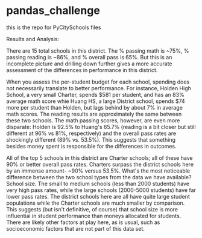 # pandas_challenge
this is the repo for PyCitySchools files

Results and Analysis:

There are 15 total schools in this district. The % passing math is ~75%, % passing reading is ~86%, and % overall pass is 65%. But this is an incomplete picture and drilling down further gives a more accurate assessment of the differences in performance in this district. 

When you assess the per-student budget for each school, spending does not necessarily translate to better performance. For instance, Holden High School, a very small Charter, spends $581 per student, and has an 83% average math score whie Huang HS, a large District school, spends $74 more per student than Holden, but lags behind by about 7% in average math scores. The reading results are approximately the same between these two schools. The math passing scores, however, are even more disparate: Holden is 92.5% to Huang's 65.7% (reading is a bit closer but still different at 96% vs 81%, respectively) and the overall pass rates are shockingly different (89% vs. 53.5%). This suggests that something besides money spent is responsible for the differences in outcomes. 

All of the top 5 schools in this district are Charter schools; all of these have 90% or better overall pass rates. Charters surpass the district schools here by an immense amount- ~90% versus 53.5%. What's the most noticeable difference between the two school types from the data we have available? School size. The small to medium schools (less than 2000 students) have very high pass rates, while the large schools (2000-5000 students) have far lower pass rates. The district schools here are all have quite large student populations while the Charter schools are much smaller by comparison. This suggests (but isn't definitive, of course) that school size is more influential in student performance than moneys allocated for students. There are likely other factors at play here, as is usual, such as socioeconomic factors that are not part of this data set.